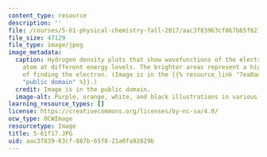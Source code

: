 ```yaml
---
content_type: resource
description: ''
file: /courses/5-61-physical-chemistry-fall-2017/aac3f83963cf867b65f821a0fa92829b_5-61f17.JPG
file_size: 47129
file_type: image/jpeg
image_metadata:
  caption: Hydrogen density plots that show wavefunctions of the electron in a hydrogen
    atom at different energy levels. The brighter areas represent a higher probability
    of finding the electron. (Image is in the {{% resource_link "7ea8adee-4ee6-4fb7-ba21-bfdae4fadee1"
    "public domain" %}}.)
  credit: Image is in the public domain.
  image-alt: Purple, orange, white, and black illustrations in various shapes.
learning_resource_types: []
license: https://creativecommons.org/licenses/by-nc-sa/4.0/
ocw_type: OCWImage
resourcetype: Image
title: 5-61f17.JPG
uid: aac3f839-63cf-867b-65f8-21a0fa92829b
---
```

